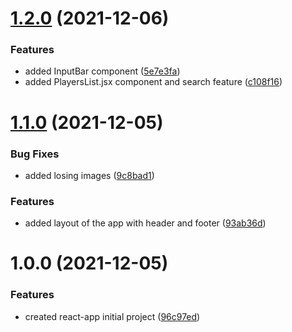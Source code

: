 # [1.2.0](https://github.com/gabrielizalo/nba-player-heights/compare/v1.1.0...v1.2.0) (2021-12-06)


### Features

* added InputBar component ([5e7e3fa](https://github.com/gabrielizalo/nba-player-heights/commit/5e7e3fafacb3fb1d419863e3d6c003e9a11cdedb))
* added PlayersList.jsx component and search feature ([c108f16](https://github.com/gabrielizalo/nba-player-heights/commit/c108f16ea7c2cff15d61e25f3f59ffd5d0183249))

# [1.1.0](https://github.com/gabrielizalo/nba-player-heights/compare/v1.0.0...v1.1.0) (2021-12-05)


### Bug Fixes

* added losing images ([9c8bad1](https://github.com/gabrielizalo/nba-player-heights/commit/9c8bad11f7d091aca940865269e0ba328437b578))


### Features

* added layout of the app with header and footer ([93ab36d](https://github.com/gabrielizalo/nba-player-heights/commit/93ab36d856cecca8102de25c207593338f7c6d2b))

# 1.0.0 (2021-12-05)


### Features

* created react-app initial project ([96c97ed](https://github.com/gabrielizalo/nba-player-heights/commit/96c97ed6d99efd017a7fb8e20aa8635b1c98c3b7))

